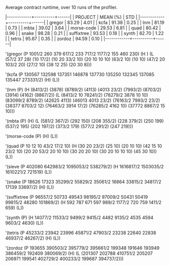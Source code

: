 Average contract runtime, over 10 runs of the profiler.

|------------+----------+------|
| PROJECT    | MEAN (%) |  STD |
|------------+----------+------|
| gregor     |    83.29 | 4.01 |
| kcfa       |    91.38 | 0.25 |
| lnm        |    81.19 | 0.73 |
| mbta       |    39.02 | 3.64 |
| morse-code |    29.53 | 6.81 |
| quad       |    80.42 | 0.96 |
| snake      |    98.28 | 0.21 |
| suffixtree |    93.53 | 0.18 |
| synth      |    82.70 | 1.22 |
| tetris     |    95.67 | 0.35 |
| zordoz     |    94.59 | 0.10 |
|------------+----------+------|

'(gregor
 (P 1001/2 260 379 617/2 233 717/2 1177/2 155 460 230)
 (H )
 (L (57/2 37 28)
    (10 17/2)
    (10 20 33/2 10)
    (20 10 10 10)
    (63/2 10)
    (10 10)
    (47/2 20 103/2 20)
    (27/2 10)
    (38 12 25)
    (20 30 8)))

'(kcfa
  (P 130567 132598 137351 146878 137730 135250 132345 137085 135447 273331/2)
  (H)
  (L))

'(lnm
  (P)
  (H (8413/2)
     (3878)
     (8789/2)
     (4113)
     (4013 23/2)
     (7993/2)
     (8703/2)
     (3914)
     (4162)
     (8867/2))
  (L (8413/2 10 78241/2)
     (78279/2 3878 10 10)
     (83099/2 8789/2)
     (42625 4113)
     (46013 4013 23/2)
     (76163/2 7993/2 23/2)
     (38377 8703/2 12)
     (76463/2 3914 17/2)
     (76285/2 4162 10)
     (37772 8867/2 15 10)))

'(mbta
  (P)
  (H)
  (L (581/2 367/2)
     (292 150)
     (208 355/2)
     (228 379/2)
     (250 199)
     (537/2 195)
     (202 197/2)
     (373/2 179)
     (577/2 291/2)
     (247 219)))

'(morse-code
  (P)
  (H)
  (L))

'(quad
  (P 10 12 10 43/2 17/2 10)
  (H (30 20 23/2)
     (25 10)
     (20 10 10)
     (42 15 10 23/2 10)
     (20 20 53/2 20 10 10)
     (30 20 20 10)
     (30 20 10 10 10)
     (45 30 10))
  (L))

'(sieve
  (P 402080 642983/2  1095053/2 538279/2)
  (H 1616817/2 1503035/2 1610221/2 721519)
  (L))

'(snake
  (P 18626 17323 35299/2 55829/2 35061/2 16864 33815/2 34817/2 17139 33697/2)
  (H)
  (L))

'(suffixtree
  (P 96557/2 50733 49543 98195/2 97009/2 50431 50419 99815/2 48280 101869/2)
  (H 592 787 671 597 989/2 1177/2 720 759 1411/2 659)
  (L))

'(synth
  (P)
  (H 14077/2 11533/2 9499/2 9415/2 4482 9135/2 4535 4594 9603/2 4630)
  (L))

'(tetris
  (P 45233/2 23942 23996 45871/2 47903/2 23238 22640 22838 46937/2 46267/2)
  (H)
  (L))

'(zordoz
  (P 193655 390503/2 395779/2 395661/2 199348 191646 193949 386459/2 192409 380069/2)
  (H)
  (L (201307 202788 410751/2 205207 206971 199541 402729/2 400233/2 199687 394737/2)))
